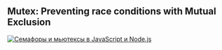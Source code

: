 ## Mutex: Preventing race conditions with Mutual Exclusion

[![Семафоры и мьютексы в JavaScript и Node.js](https://img.youtube.com/vi/JNLrITevhRI/0.jpg)](https://www.youtube.com/watch?v=JNLrITevhRI)
